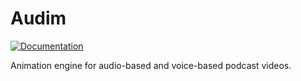 # Audim

[![Documentation](https://img.shields.io/badge/Audim-docs-blue)](https://mratanusarkar.github.io/audim)

Animation engine for audio-based and voice-based podcast videos.
